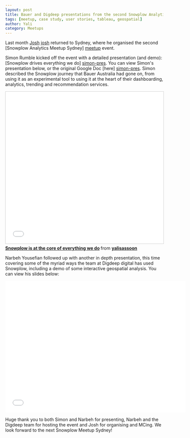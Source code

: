 ```yaml
---
layout: post
title: Bauer and Digdeep presentations from the second Snowplow Analytics Sydney meetup
tags: [meetup, case study, user stories, tableau, geospatial]
author: Yali
category: Meetups
---
```


Last month [Josh] [josh] returned to Sydney, where he organised the second [Snowplow Analytics Meetup Sydney] [meetup] event.

Simon Rumble kicked off the event with a detailed presentation (and demo): [Snowplow drives everything we do] [simon-pres]. You can view Simon's presentation below, or the original Google Doc [here] [simon-pres]. Simon described the Snowplow journey that Bauer Australia had gone on, from using it as an experimental tool to using it at the heart of their dashboarding, analytics, trending and recommendation services.

<div class="html"><iframe src="//www.slideshare.net/slideshow/embed_code/key/uKStSR7TLFNyjN" width="595" height="485" frameborder="0" marginwidth="0" marginheight="0" scrolling="no" style="border:1px solid #CCC; border-width:1px; margin-bottom:5px; max-width: 100%;" allowfullscreen> </iframe> <div style="margin-bottom:5px"> <strong> <a href="//www.slideshare.net/yalisassoon/snowplow-is-at-the-core-of-everything-we-do" title="Snowplow is at the core of everything we do" target="_blank">Snowplow is at the core of everything we do</a> </strong> from <strong><a href="//www.slideshare.net/yalisassoon" target="_blank">yalisassoon</a></strong> </div></div>

Narbeh Yousefian followed up with another in depth presentation, this time covering some of the myriad ways the team at Digdeep digital has used Snowplow, including a demo of some interactive geospatial analysis. You can view his slides below:

<div class="html"><iframe src="//slides.com/narbehyousefian-1/deck-sp-meet-up-syd-dec-2015/embed" width="576" height="420" scrolling="no" frameborder="0" webkitallowfullscreen mozallowfullscreen allowfullscreen></iframe></div>

Huge thank you to both Simon and Narbeh for presenting, Narbeh and the Digdeep team for hosting the event and Josh for organising and MCing. We look forward to the next Snowplow Meetup Sydney!

[meetup]: http://www.meetup.com/Snowplow-Analytics-Sydney/
[josh]: http://snowplowanalytics.com/blog/authors/josh/
[simon-pres]: https://docs.google.com/presentation/d/1zRFoqfLP0QSe8QJIQIu74GD9fyuVMkCZ5LXJw-4vuuU/edit?usp=sharing